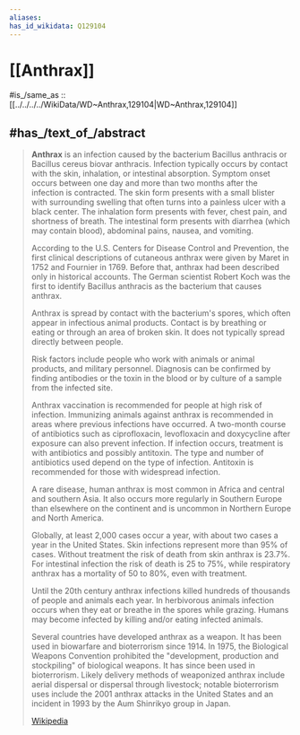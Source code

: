 ```yaml
---
aliases: 
has_id_wikidata: Q129104
---
```


# [[Anthrax]] 

#is_/same_as :: [[../../../../WikiData/WD~Anthrax,129104|WD~Anthrax,129104]] 

## #has_/text_of_/abstract 

> **Anthrax** is an infection caused by the bacterium Bacillus anthracis or Bacillus cereus biovar anthracis. 
> Infection typically occurs by contact with the skin, inhalation, or intestinal absorption. 
> Symptom onset occurs between one day and more than two months after the infection is contracted. 
> The skin form presents with a small blister with surrounding swelling 
> that often turns into a painless ulcer with a black center. 
> The inhalation form presents with fever, chest pain, and shortness of breath. 
> The intestinal form presents with diarrhea (which may contain blood), 
> abdominal pains, nausea, and vomiting.
>
> According to the U.S. Centers for Disease Control and Prevention, 
> the first clinical descriptions of cutaneous anthrax were given by Maret in 1752 and Fournier in 1769. 
> Before that, anthrax had been described only in historical accounts. 
> The German scientist Robert Koch was the first 
> to identify Bacillus anthracis as the bacterium that causes anthrax.
>
> Anthrax is spread by contact with the bacterium's spores, which often appear in infectious animal products. 
> Contact is by breathing or eating or through an area of broken skin. 
> It does not typically spread directly between people. 
> 
> Risk factors include people who work with animals or animal products, and military personnel. 
> Diagnosis can be confirmed by finding antibodies or the toxin in the blood 
> or by culture of a sample from the infected site.
>
> Anthrax vaccination is recommended for people at high risk of infection. 
> Immunizing animals against anthrax is recommended in areas where previous infections have occurred. 
> A two-month course of antibiotics such as ciprofloxacin, levofloxacin 
> and doxycycline after exposure can also prevent infection. 
> If infection occurs, treatment is with antibiotics and possibly antitoxin. 
> The type and number of antibiotics used depend on the type of infection. 
> Antitoxin is recommended for those with widespread infection.
>
> A rare disease, human anthrax is most common in Africa and central and southern Asia. 
> It also occurs more regularly in Southern Europe than elsewhere on the continent 
> and is uncommon in Northern Europe and North America. 
> 
> Globally, at least 2,000 cases occur a year, with about two cases a year in the United States. 
> Skin infections represent more than 95% of cases. 
> Without treatment the risk of death from skin anthrax is 23.7%. 
> For intestinal infection the risk of death is 25 to 75%, 
> while respiratory anthrax has a mortality of 50 to 80%, even with treatment. 
> 
> Until the 20th century anthrax infections killed hundreds of thousands of people and animals each year. 
> In herbivorous animals infection occurs when they eat or breathe in the spores while grazing. 
> Humans may become infected by killing and/or eating infected animals.
>
> Several countries have developed anthrax as a weapon. 
> It has been used in biowarfare and bioterrorism since 1914. 
> In 1975, the Biological Weapons Convention 
> prohibited the "development, production and stockpiling" of biological weapons. 
> It has since been used in bioterrorism. 
> Likely delivery methods of weaponized anthrax include aerial dispersal or dispersal through livestock; 
> notable bioterrorism uses include the 2001 anthrax attacks in the United States 
> and an incident in 1993 by the Aum Shinrikyo group in Japan.
>
> [Wikipedia](https://en.wikipedia.org/wiki/Anthrax) 


